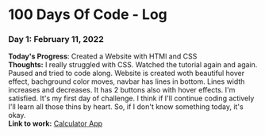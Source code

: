 # 100 Days Of Code - Log

### Day 1: February 11, 2022 

**Today's Progress**: Created a Website with HTMl and CSS <br>
**Thoughts:** I really struggled with CSS. Watched the tutorial again and again.
 Paused and tried to code along. Website is created woth beautiful hover effect, bachground color moves, navbar has lines in bottom. Lines width increases and decreases. It has 2 buttons also with hover effects. I'm satisfied. It's my first day of challenge. I think if I'll continue coding actively I'll learn all those thins by heart. So, if I don't know something today, it's okay.  
**Link to work:** [Calculator App](http://www.example.com)
